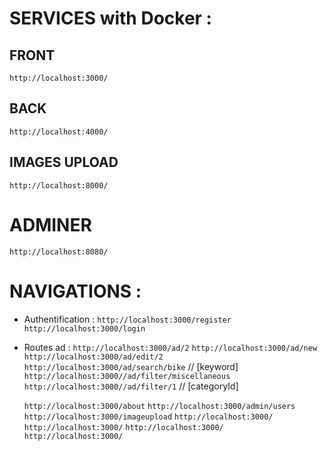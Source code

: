 
# SERVICES with Docker : 

   ## FRONT
   `http://localhost:3000/`

   ## BACK
   `http://localhost:4000/`

   ## IMAGES UPLOAD
   `http://localhost:8000/`

   # ADMINER
   `http://localhost:8080/`


# NAVIGATIONS : 

- Authentification : 
   `http://localhost:3000/register`
   `http://localhost:3000/login`

- Routes ad :
   `http://localhost:3000/ad/2`
   `http://localhost:3000/ad/new`
   `http://localhost:3000/ad/edit/2`
   `http://localhost:3000/ad/search/bike` // [keyword]
   `http://localhost:3000//ad/filter/miscellaneous`
   `http://localhost:3000//ad/filter/1` // [categoryId]


   `http://localhost:3000/about`
   `http://localhost:3000/admin/users`
   `http://localhost:3000/imageupload`
   `http://localhost:3000/`
   `http://localhost:3000/`
   `http://localhost:3000/`
   `http://localhost:3000/`